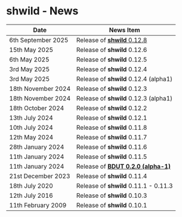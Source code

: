 # shwild - News


| Date                | News Item                                                                       |
| ------------------- | ------------------------------------------------------------------------------- |
| 6th September 2025  | Release of [**shwild** 0.12.8](https://github.com/synesissoftware/shwild/releases/tag/0.12.8)  |
| 15th May 2025       | Release of **shwild** 0.12.6                                                    |
| 6th May 2025        | Release of **shwild** 0.12.5                                                    |
| 3rd May 2025        | Release of **shwild** 0.12.4                                                    |
| 3rd May 2025        | Release of **shwild** 0.12.4 (alpha1)                                           |
| 18th November 2024  | Release of **shwild** 0.12.3                                                    |
| 18th November 2024  | Release of **shwild** 0.12.3 (alpha1)                                           |
| 18th October 2024   | Release of **shwild** 0.12.2                                                    |
| 13th July 2024      | Release of **shwild** 0.12.1                                                    |
| 10th July 2024      | Release of **shwild** 0.11.8                                                    |
| 12th May 2024       | Release of **shwild** 0.11.7                                                    |
| 28th January 2024   | Release of **shwild** 0.11.6                                                    |
| 11th January 2024   | Release of **shwild** 0.11.5                                                    |
| 11th January 2024   | Release of [**BDUT 0.2.0 (alpha-1)**](https://github.com/synesissoftware/BDUT9) |
| 21st December 2023  | Release of **shwild** 0.11.4                                                    |
| 18th July 2020      | Release of **shwild** 0.11.1 - 0.11.3                                           |
| 12th July 2016      | Release of **shwild** 0.10.3                                                    |
| 11th February 2009  | Release of **shwild** 0.10.1                                                    |


<!-- ########################### end of file ########################### -->

